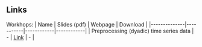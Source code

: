 ## Links
Workhops:
| Name         | Slides (pdf) | Webpage | Download |
|--------------|-----------|------------|------------|
| Preprocessing (dyadic) time series data | - | [Link](https://jordanrvl.github.io/content/workshop_prepocessing.html) | - |